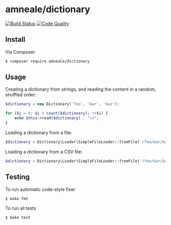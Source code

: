 # amneale/dictionary 
[![Build Status](https://img.shields.io/travis/com/amneale/dictionary?style=flat-square)](https://travis-ci.com/amneale/dictionary)
[![Code Quality](https://img.shields.io/codacy/grade/7539b9c3ee1c4582ae04c26a86b02a5e?style=flat-square)](https://www.codacy.com/app/amneale/dictionary)

## Install
Via Composer
``` bash
$ composer require amneale/dictionary
```

## Usage
Creating a dictionary from strings, and reading the content in a random, shuffled order:
``` php
$dictionary = new Dictionary('foo', 'bar', 'baz');

for ($i = 0; $i < count($dictionary); ++$i) {
    echo $this->read($dictionary) . "\n";
}
```

Loading a dictionary from a file:
``` php
$dictionary = Dictionary\Loader\SimpleFileLoader::fromFile('/foo/bar/baz.txt');
```

Loading a dictionary from a CSV file:
``` php
$dictionary = Dictionary\Loader\SimpleFileLoader::fromFile('/foo/bar/baz.csv', ',');
```

## Testing
To run automatic code-style fixer
``` bash
$ make fmt
```

To run all tests
``` bash
$ make test
```
